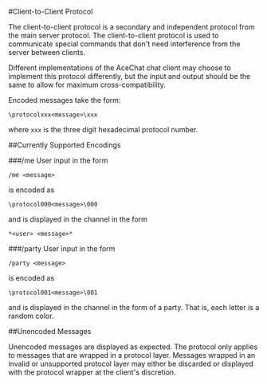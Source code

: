 #Client-to-Client Protocol

The client-to-client protocol is a secondary and independent protocol from the
main server protocol. The client-to-client protocol is used to communicate
special commands that don't need interference from the server between clients.

Different implementations of the AceChat chat client may choose to implement
this protocol differently, but the input and output should be the same to allow 
for maximum cross-compatibility.

Encoded messages take the form:
```
\protocolxxx<message>\xxx
```
where `xxx` is the three digit hexadecimal protocol number.

##Currently Supported Encodings

###/me
User input in the form
```
/me <message>
```
is encoded as
```
\protocol000<message>\000
```
and is displayed in the channel in the form
```
*<user> <message>*
```

###/party
User input in the form
```
/party <message>
```
is encoded as 
```
\protocol001<message>\001
```
and is displayed in the channel in the form of a party. That is, 
each letter is a random color.

##Unencoded Messages

Unencoded messages are displayed as expected. The protocol only applies to
messages that are wrapped in a protocol layer. Messages wrapped in an invalid or 
unsupported protocol layer may either be discarded or displayed with the 
protocol wrapper at the client's discretion.
